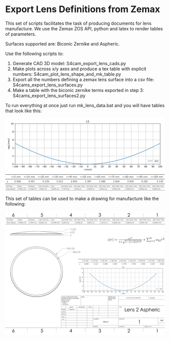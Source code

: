 # Export Lens Definitions from Zemax

This set of scripts facilitates the task of producing documents for
lens manufacture. We use the Zemax ZOS API, python and latex to render tables of parameters.

Surfaces supported are: Biconic Zernike and Aspheric.

Use the following scripts to:

1. Generate CAD 3D model: S4cam_export_lens_cads.py
2. Make plots across x/y axes and produce a tex table with explicit numbers: S4cam_plot_lens_shape_and_mk_table.py
3. Export all the numbers defining a zemax lens surface into a csv file: S4cams_export_lens_surfaces.py
4. Make a table with the biconic zernike terms exported in step 3: S4cams_export_lens_surfaces2.py

To run everything at once just run mk_lens_data.bat and you will have tables that look like this:

![](.img/L1_lens_shape.png)
![](.img/L1_shape_table.png)
![](.img/lens_definitions_table_L1.png)

This set of tables can be used to make a drawing for manufacture like the following:

![](.img/lens_drawing.png)
